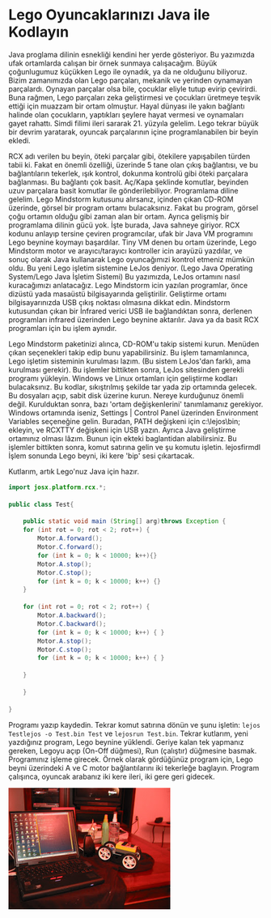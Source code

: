 # Lego Oyuncaklarınızı Java ile Kodlayın

Java proglama dilinin esnekliği kendini her yerde gösteriyor. Bu
yazımızda ufak ortamlarda calışan bir örnek sunmaya calışacağım.
Büyük çoğunlugumuz küçükken Lego ile oynadık, ya da ne olduğunu
biliyoruz. Bizim zamanımızda olan Lego parçaları, mekanik ve yerinden
oynamayan parçalardı. Oynayan parçalar olsa bile, çocuklar eliyle
tutup evirip çevirirdi. Buna rağmen, Lego parçaları zeka geliştirmesi
ve çocukları üretmeye teşvik ettiği için muazzam bir ortam
olmuştur. Hayal dünyası ile yakın bağlantı halinde olan çocukların,
yaptıkları şeylere hayat vermesi ve oynamaları gayet rahattı.  Simdi
filimi ileri sararak 21. yüzyıla gelelim. Lego tekrar büyük bir devrim
yaratarak, oyuncak parçalarının içine programlanabilen bir beyin
ekledi.

RCX adı verilen bu beyin, öteki parçalar gibi, ötekilere yapışabilen
türden tabii ki. Fakat en önemli özelliği, üzerinde 5 tane olan çıkış
bağlantısı, ve bu bağlantıların tekerlek, ışık kontrol, dokunma
kontrolü gibi öteki parçalara bağlanması. Bu bağlantı çok
basit. Aç/Kapa şeklinde komutlar, beyinden uzuv parçalara basit
komutlar ile gönderilebiliyor.  Programlama diline gelelim. Lego
Mindstorm kutusunu alırsanız, içinden çıkan CD-ROM üzerinde, görsel
bir program ortamı bulacaksınız. Fakat bu program, görsel çoğu ortamın
olduğu gibi zaman alan bir ortam. Ayrıca gelişmiş bir programlama
dilinin gücü yok.  İşte burada, Java sahneye giriyor. RCX kodunu
anlayıp tersine çeviren programcılar, ufak bir Java VM programını Lego
beynine koymayı başardılar. Tiny VM denen bu ortam üzerinde, Lego
Mindstorm motor ve arayıcı/tarayıcı kontroller icin arayüzü yazdılar,
ve sonuç olarak Java kullanarak Lego oyuncağımızi kontrol etmeniz
mümkün oldu. Bu yeni Lego işletim sistemine LeJos deniyor. (Lego Java
Operating System/Lego Java İşletim Sistemi) Bu yazımızda, LeJos
ortamını nasıl kuracağımızı anlatacağız.  Lego Mindstorm icin yazılan
programlar, önce dizüstü yada masaüstü bilgisayarında
geliştirilir. Geliştirme ortamı bilgisayarınızda USB çıkış noktası
olmasına dikkat edin. Mindstorm kutusundan çıkan bir İnfrared verici
USB ile bağlandıktan sonra, derlenen programları infrared üzerinden
Lego beynine aktarılır. Java ya da basit RCX programları için bu işlem
aynıdır.

Lego Mindstorm paketinizi alınca, CD-ROM'u takip sistemi
kurun. Menüden çıkan seçenekleri takip edip bunu yapabilirsiniz. Bu
işlem tamamlanınca, Lego işletim sisteminin kurulması lazım. (Bu
sistem LeJos'dan farklı, ama kurulması gerekir).  Bu işlemler
bittikten sonra, LeJos sitesinden gerekli programı yükleyin. Windows
ve Linux ortamları için geliştirme kodları bulacaksınız. Bu kodlar,
sıkıştrılmış şekilde tar yada zip ortamında gelecek. Bu dosyaları
açıp, sabit disk üzerine kurun. Nereye kurduğunuz önemli değil.
Kurulduktan sonra, bazı 'ortam değişkenlerini' tanımlamanız
gerekiyor. Windows ortamında iseniz, Settings | Control Panel
üzerinden Environment Variables seçeneğine gelin. Buradan, PATH
değişkeni için c:\lejos\bin; ekleyin, ve RCXTTY değişkeni için USB
yazın.  Ayrıca Java geliştirme ortamınız olması lâzım. Bunun için
ekteki baglantidan alabilirsiniz.  Bu işlemler bittikten sonra, komut
satırına gelin ve şu komutu işletin.  lejosfirmdl İşlem sonunda Lego
beyni, iki kere 'bip' sesi çıkartacak.

Kutlarım, artık Lego'nuz Java için hazır.

```java
import josx.platform.rcx.*;

public class Test{

    public static void main (String[] arg)throws Exception {
	for (int rot = 0; rot < 2; rot++) {
	    Motor.A.forward();
	    Motor.C.forward();
	    for (int k = 0; k < 10000; k++){}
	    Motor.A.stop();
	    Motor.C.stop();
	    for (int k = 0; k < 10000; k++) {}
	}

	for (int rot = 0; rot < 2; rot++) {
	    Motor.A.backward();
	    Motor.C.backward();
	    for (int k = 0; k < 10000; k++) { }
	    Motor.A.stop();
	    Motor.C.stop();
	    for (int k = 0; k < 10000; k++) { }

	}

    }

}
```

Programı yazıp kaydedin. Tekrar komut satırına dönün ve şunu işletin:
`lejos Testlejos -o Test.bin Test` ve `lejosrun Test.bin`. Tekrar
kutlarım, yeni yazdığınız program, Lego beynine yüklendi. Geriye kalan
tek yapmanız gereken, Legoyu açıp (On-Off düğmesi), Run (çalıştır)
düğmesine basmak. Programınız işleme girecek.  Örnek olarak gördüğünüz
program için, Lego beyni üzerindeki A ve C motor bağlantılarını iki
tekerleğe baglayın. Program çalışınca, oyuncak arabanız iki kere
ileri, iki gere geri gidecek.

![](lego.jpg)
